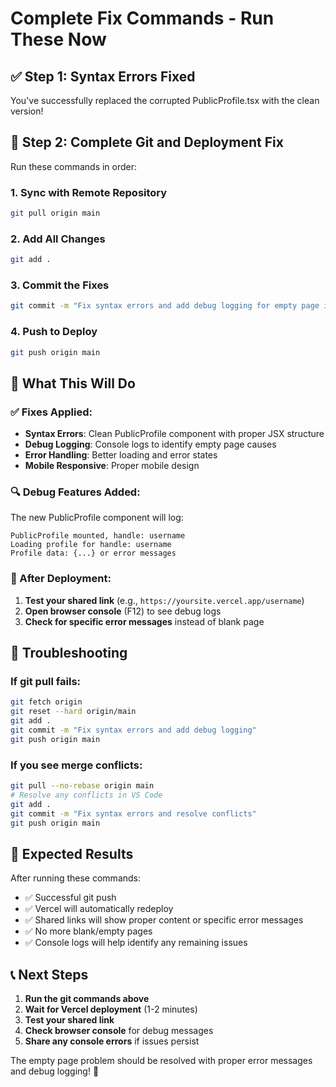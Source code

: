 # Complete Fix Commands - Run These Now

## ✅ Step 1: Syntax Errors Fixed
You've successfully replaced the corrupted PublicProfile.tsx with the clean version! 

## 🚀 Step 2: Complete Git and Deployment Fix

Run these commands in order:

### 1. Sync with Remote Repository
```bash
git pull origin main
```

### 2. Add All Changes
```bash
git add .
```

### 3. Commit the Fixes
```bash
git commit -m "Fix syntax errors and add debug logging for empty page issue"
```

### 4. Push to Deploy
```bash
git push origin main
```

## 🎯 What This Will Do

### ✅ Fixes Applied:
- **Syntax Errors**: Clean PublicProfile component with proper JSX structure
- **Debug Logging**: Console logs to identify empty page causes
- **Error Handling**: Better loading and error states
- **Mobile Responsive**: Proper mobile design

### 🔍 Debug Features Added:
The new PublicProfile component will log:
```
PublicProfile mounted, handle: username
Loading profile for handle: username
Profile data: {...} or error messages
```

### 📱 After Deployment:
1. **Test your shared link** (e.g., `https://yoursite.vercel.app/username`)
2. **Open browser console** (F12) to see debug logs
3. **Check for specific error messages** instead of blank page

## 🐛 Troubleshooting

### If git pull fails:
```bash
git fetch origin
git reset --hard origin/main
git add .
git commit -m "Fix syntax errors and add debug logging"
git push origin main
```

### If you see merge conflicts:
```bash
git pull --no-rebase origin main
# Resolve any conflicts in VS Code
git add .
git commit -m "Fix syntax errors and resolve conflicts"
git push origin main
```

## 🎉 Expected Results

After running these commands:
- ✅ Successful git push
- ✅ Vercel will automatically redeploy
- ✅ Shared links will show proper content or specific error messages
- ✅ No more blank/empty pages
- ✅ Console logs will help identify any remaining issues

## 📞 Next Steps

1. **Run the git commands above**
2. **Wait for Vercel deployment** (1-2 minutes)
3. **Test your shared link**
4. **Check browser console** for debug messages
5. **Share any console errors** if issues persist

The empty page problem should be resolved with proper error messages and debug logging! 🎯
